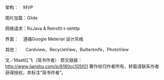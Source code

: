 架构：    MVP

图片加载：Glide

网络请求：RxJava & Retrofit＋okhttp

界面：    遵循Google Meterial 设计风格

其他：      Cardview，RecycleView，Butterknife，PhotoView

文／Maat红飞（简书作者）
原文链接：http://www.jianshu.com/p/8180cc105f01
著作权归作者所有，转载请联系作者获得授权，并标注“简书作者”。
